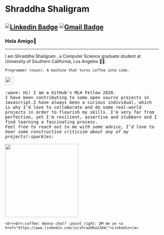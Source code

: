 # Shraddha Shaligram

 [![Linkedin Badge](https://img.shields.io/badge/-Shraddha-blue?style=flat-square&logo=Linkedin&logoColor=white&link=https://www.linkedin.com/in/shraddha2104/)](https://www.linkedin.com/in/sejal-choudhary-9a33ab170/) 
[![Gmail Badge](https://img.shields.io/badge/-sshaligr@usc.edu-c14438?style=flat-square&logo=Gmail&logoColor=white&link=mailto:sshaligr@usc.edu)](sshaligr@usc.edu)
---
### Hola Amigo👋
---
I am Shraddha Shaligram , a Computer Science graduate student at University of Southern California, Los Angeles :student:.
```
Programmer (noun): A machine that turns coffee into code.
```
<p>
  <img src="https://user-images.githubusercontent.com/5679180/79618120-0daffb80-80be-11ea-819e-d2b0fa904d07.gif" width="27px">
  <br><br>
  <samp>
    :wave: Hi! I am a GitHub's MLH Fellow 2020.
    <br>I have been contributing to some open source projects in Javascript.I have always been a curious individual, which is why I’d love to collaborate and do some real-world projects in order to flourish my skills. I'm very far from perfection, yet I'm resilient, assertive and stubborn and I find learning a fascinating process.
      <br><em>Feel free to reach out to me with some advice, I’d love to hear some constructive criticism about any of my projects!:sparkles:<br><br>
    <img src="https://i.imgur.com/kdKhgx6.gif" width="240px" align="center">
    
    <br><br>:coffee: Wanna chat? :point_right: DM me on <a href="https://www.linkedin.com/in/shraddha2104/">Linkedin</a>
  </samp>
</p>
